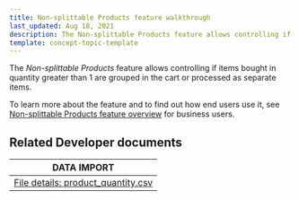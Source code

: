 ```yaml
---
title: Non-splittable Products feature walkthrough
last_updated: Aug 18, 2021
description: The Non-splittable Products feature allows controlling if items bought in quantity greater than 1 are grouped in the cart or processed as separate items.
template: concept-topic-template
---
```


The _Non-splittable Products_ feature allows controlling if items bought in quantity greater than 1 are grouped in the cart or processed as separate items.


To learn more about the feature and to find out how end users use it, see [Non-splittable Products feature overview](/docs/scos/user/features/{{page.version}}/non-splittable-products-feature-overview.html) for business users.


## Related Developer documents

| DATA IMPORT |
|---------|
|[File details: product_quantity.csv](/docs/scos/dev/data-import/{{page.version}}/data-import-categories/merchandising-setup/product-merchandising/file-details-product-quantity.csv.html) |
